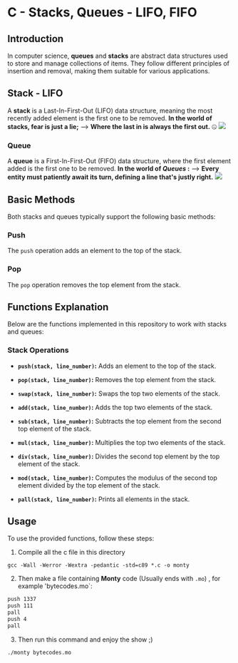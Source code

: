 # C - Stacks, Queues - LIFO, FIFO
## Introduction
In computer science, **queues** and **stacks** are abstract data structures used to store and manage collections of items. They follow different principles of insertion and removal, making them suitable for various applications.

## Stack - LIFO
A **stack** is a Last-In-First-Out (LIFO) data structure, meaning the most recently added element is the first one to be removed.
**In the world of stacks, fear is just a lie;**
--> **Where the last in is always the first out.** 🤐
![](https://media2.giphy.com/media/6kyrz1j5uhJdK/giphy.gif?cid=ecf05e47yom7q74ipeaplcgbgkkyd1tyhqp8hgouu52fb5k1&ep=v1_gifs_search&rid=giphy.gif&ct=g)

### Queue
A **queue** is a First-In-First-Out (FIFO) data structure, where the first element added is the first one to be removed.
**In the world of *Queues* :**
--> **Every entity must patiently await its turn, defining a line that's justly right.**
![](https://media2.giphy.com/media/3o6ZsWEv7nktgfNx7y/giphy.gif?cid=ecf05e47kvqy30l7jez7wm0gudhpjv3uqx3mpyevtg2xdrit&ep=v1_gifs_related&rid=giphy.gif&ct=g)
## Basic Methods
Both stacks and queues typically support the following basic methods:
### Push
The `push` operation adds an element to the top of the stack.
### Pop
The `pop` operation removes the top element from the stack.
## Functions Explanation
Below are the functions implemented in this repository to work with stacks and queues:
### Stack Operations

- **`push(stack, line_number)`:** Adds an element to the top of the stack.
  
- **`pop(stack, line_number)`:** Removes the top element from the stack.

- **`swap(stack, line_number)`:** Swaps the top two elements of the stack.

- **`add(stack, line_number)`:** Adds the top two elements of the stack.

- **`sub(stack, line_number)`:** Subtracts the top element from the second top element of the stack.

- **`mul(stack, line_number)`:** Multiplies the top two elements of the stack.

- **`div(stack, line_number)`:** Divides the second top element by the top element of the stack.

- **`mod(stack, line_number)`:** Computes the modulus of the second top element divided by the top element of the stack.

- **`pall(stack, line_number)`:** Prints all elements in the stack.

## Usage
To use the provided functions, follow these steps:
1. Compile all the c file in this directory
```
gcc -Wall -Werror -Wextra -pedantic -std=c89 *.c -o monty
```
2. Then make a file containing **Monty** code (Usually ends with `.mo`) , for example 'bytecodes.mo`:
```bash
push 1337
push 111
pall 
push 4
pall
```
3. Then run this command and enjoy the show ;)
```bash
./monty bytecodes.mo 
````
